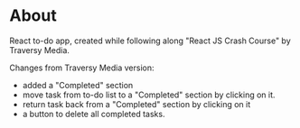 # About
React to-do app, created while following along "React JS Crash Course" by Traversy Media. 

Changes from Traversy Media version:
- added a "Completed" section
- move task from to-do list to a "Completed" section by clicking on it. 
- return task back from a "Completed" section by clicking on it  
- a button to delete all completed tasks.



